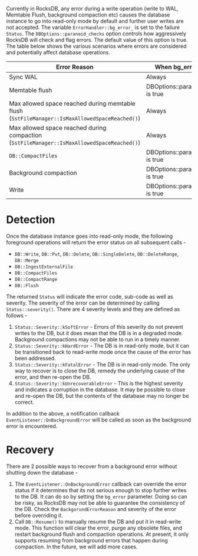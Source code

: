 Currently in RocksDB, any error during a write operation (write to WAL, Memtable Flush, background compaction etc) causes the database instance to go into read-only mode by default and further user writes are not accepted. The variable ```ErrorHandler::bg_error_``` is set to the failure ```Status```. The ```DBOptions::paranoid_checks``` option controls how aggressively RocksDB will check and flag errors. The default value of this option is true. The table below shows the various scenarios where errors are considered and potentially affect database operations.

| Error Reason | When bg_error_ is set |
-----------------|-----------------------
| Sync WAL | Always |
| Memtable flush | DBOptions::paranoid_checks is true |
| Max allowed space reached during memtable flush (```SstFileManager::IsMaxAllowedSpaceReached()```) |	Always |
| Max allowed space reached during compaction (```SstFileManager::IsMaxAllowedSpaceReached()```) | Always |
| ```DB::CompactFiles``` | DBOptions::paranoid_checks is true |
| Background compaction | DBOptions::paranoid_checks is true |
| Write | DBOptions::paranoid_checks is true |

# Detection
Once the database instance goes into read-only mode, the following foreground operations will return the error status on all subsequent calls -
* ```DB::Write```, ```DB::Put```, ```DB::Delete```, ```DB::SingleDelete```, ```DB::DeleteRange```, ```DB::Merge```
* ```DB::IngestExternalFile```
* ```DB::CompactFiles```
* ```DB::CompactRange```
* ```DB::Flush```

The returned ```Status``` will indicate the error code, sub-code as well as severity. The severity of the error can be determined by calling ```Status::severity()```. There are 4 severity levels and they are defined as follows -
1. ```Status::Severity::kSoftError``` - Errors of this severity do not prevent writes to the DB, but it does mean that the DB is in a degraded mode. Background compactions may not be able to run in a timely manner.
2. ```Status::Severity::kHardError``` - The DB is in read-only mode, but it can be transitioned back to read-write mode once the cause of the error has been addressed.
3. ```Status::Severity::kFatalError``` - The DB is in read-only mode. The only way to recover is to close the DB, remedy the underlying cause of the error, and then re-open the DB.
4. ```Status::Severity::kUnrecoverableError``` - This is the highest severity and indicates a corruption in the database. It may be possible to close and re-open the DB, but the contents of the database may no longer be correct.  

In addition to the above, a notification callback ```EventListener::OnBackgroundError``` will be called as soon as the background error is encountered.

# Recovery
There are 2 possible ways to recover from a background error without shutting down the database -
1. The ```EventListener::OnBackgroundError``` callback can override the error status if it determines that its not serious enough to stop further writes to the DB. It can do so by setting the ```bg_error``` parameter. Doing so can be risky, as RocksDB may not be able to guarantee the consistency of the DB. Check the ```BackgorundErrorReason``` and severity of the error before overriding it.
2. Call ```DB::Resume()``` to manually resume the DB and put it in read-write mode. This function will clear the error, purge any obsolete files, and restart background flush and compaction operations. At present, it only supports resuming from background errors that happen during compaction. In the future, we will add more cases.